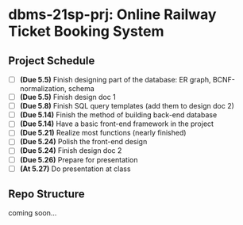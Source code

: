 # dbms-21sp-prj: Online Railway Ticket Booking System

## Project Schedule

- [ ] **(Due 5.5)** Finish designing part of the database: ER graph, BCNF-normalization, schema
- [ ] **(Due 5.5)** Finish design doc 1
- [ ] **(Due 5.8)** Finish SQL query templates (add them to design doc 2)
- [ ] **(Due 5.14)** Finish the method of building back-end database
- [ ] **(Due 5.14)** Have a basic front-end framework in the project
- [ ] **(Due 5.21)** Realize most functions (nearly finished)
- [ ] **(Due 5.24)** Polish the front-end design
- [ ] **(Due 5.24)** Finish design doc 2
- [ ] **(Due 5.26)** Prepare for presentation
- [ ] **(At 5.27)** Do presentation at class

## Repo Structure

coming soon...